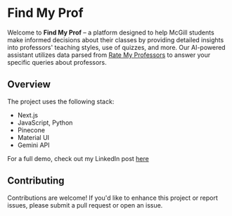 # Find My Prof

Welcome to **Find My Prof** – a platform designed to help McGill students make informed decisions about their classes by providing detailed insights into professors' teaching styles, use of quizzes, and more. Our AI-powered assistant utilizes data parsed from [Rate My Professors]() to answer your specific queries about professors.

## Overview

The project uses the following stack:

- Next.js
- JavaScript, Python
- Pinecone
- Material UI
- Gemini API

For a full demo, check out my LinkedIn post [here]()

## Contributing

Contributions are welcome! If you'd like to enhance this project or report issues, please submit a pull request or open an issue.
